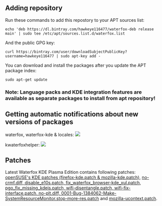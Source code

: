 ## Adding repository

Run these commands to add this repostory to your APT sources list: 

`echo 'deb https://dl.bintray.com/hawkeye116477/waterfox-deb release main' | sudo tee /etc/apt/sources.list.d/waterfox.list`

And the public GPG key:

`curl https://bintray.com/user/downloadSubjectPublicKey?username=hawkeye116477 | sudo apt-key add -`

You can download and install the packages after you update the APT package index: 

`sudo apt-get update`

### Note: Language packs and KDE integration features are available as separate packages to install from apt repository!

## Getting automatic notifications about new versions of packages

waterfox, waterfox-kde & locales: <a href='https://bintray.com/hawkeye116477/waterfox-deb/waterfox?source=watch' alt='Get automatic notifications about new "waterfox" versions'><img src='https://www.bintray.com/docs/images/bintray_badge_color.png'></a>

kwaterfoxhelper: <a href='https://bintray.com/hawkeye116477/waterfox-deb/kwaterfoxhelper?source=watch' alt='Get automatic notifications about new "kwaterfoxhelper" versions'><img src='https://www.bintray.com/docs/images/bintray_badge_bw.png'></a>

## Patches

Latest Waterfox KDE Plasma Edition contains following patches: <a href="http://www.rosenauer.org/hg/mozilla/file/tip/">openSUSE's KDE patches (firefox-kde.patch & mozilla-kde.patch)</a>, <a href="https://github.com/hawkeye116477/Waterfox/tree/plasma/_Plasma_Build">no-crmf.diff, disable_e10s.patch, fix_waterfox_browser-kde_xul.patch, pgo_fix_missing_kdejs.patch, wifi-disentangle.patch, wifi-fix-interface.patch, no-plt.diff, 0001-Bug-1384062-Make-SystemResourceMonitor.stop-more-res.patch</a> and <a href="http://www.rosenauer.org/hg/mozilla/file/tip/">mozilla-ucontext.patch</a>.

